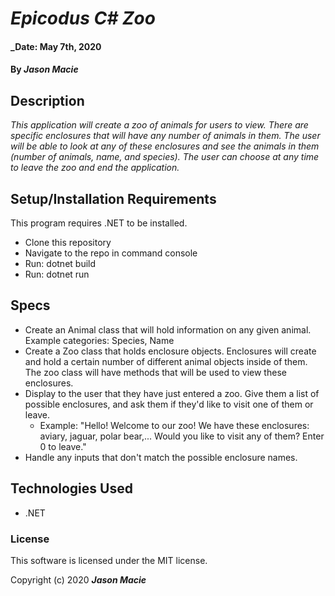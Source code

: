 # _Epicodus C# Zoo_

#### _Date: May 7th, 2020
#### By _**Jason Macie**_

## Description

_This application will create a zoo of animals for users to view. There are specific enclosures that will have any number of animals in them. The user will be able to look at any of these enclosures and see the animals in them (number of animals, name, and species). The user can choose at any time to leave the zoo and end the application._

## Setup/Installation Requirements

This program requires .NET to be installed.
* Clone this repository
* Navigate to the repo in command console
* Run: dotnet build
* Run: dotnet run

## Specs

* Create an Animal class that will hold information on any given animal. Example categories: Species, Name
* Create a Zoo class that holds enclosure objects. Enclosures will create and hold a certain number of different animal objects inside of them. The zoo class will have methods that will be used to view these enclosures.
* Display to the user that they have just entered a zoo. Give them a list of possible enclosures, and ask them if they'd like to visit one of them or leave.
  * Example: "Hello! Welcome to our zoo! We have these enclosures: aviary, jaguar, polar bear,... Would you like to visit any of them? Enter 0 to leave."
* Handle any inputs that don't match the possible enclosure names.

## Technologies Used

* .NET

### License

This software is licensed under the MIT license.

Copyright (c) 2020 **_Jason Macie_**

